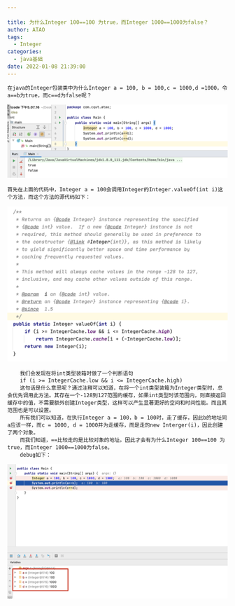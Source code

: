 ```yaml
---

title: 为什么Integer 100==100 为true，而Integer 1000==1000为false？
author: ATAO
tags:
  - Integer
categories:
  - java基础
date: 2022-01-08 21:39:00
---
```


	在java的Integer包装类中为什么Integer a = 100, b = 100,c = 1000,d =1000，令a==b为true，而c==d为false呢？

![upload successful](../images/pasted-0.png)

	首先在上面的代码中，Integer a = 100会调用Integer的Integer.valueOf(int i)这个方法，而这个方法的源代码如下：
    
![upload successful](../images/pasted-1.png)
	
    	我们会发现在将int类型装箱时做了一个判断语句
    	if (i >= IntegerCache.low && i <= IntegerCache.high)
    	这句话是什么意思呢？通过注释可以知道，在将一个int类型装箱为Integer类型时，总会优先调用此方法。其存在一个-128到127范围的缓存，如果int类型时该范围内，则直接返回缓存中的值，不需要额外创建Integer类型，这样可以产生显著更好的空间和时间性能。而且其范围也是可以设置。
        所有我们可以知道，在执行Integer a = 100，b = 100时，走了缓存，因此b的地址同a应该一样，而c = 1000, d = 1000并为走缓存，而是走的new Interger(i)，因此创建了两个对象。
        而我们知道，==比较走的是比较对象的地址。因此才会有为什么Integer 100==100 为true，而Integer 1000==1000为false。
        debug如下：
       	
![upload successful](../images/pasted-2.png)
	
   	

    